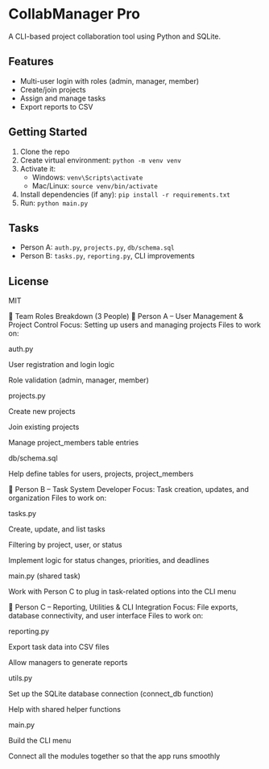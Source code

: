 # CollabManager Pro

A CLI-based project collaboration tool using Python and SQLite.

## Features
- Multi-user login with roles (admin, manager, member)
- Create/join projects
- Assign and manage tasks
- Export reports to CSV

## Getting Started
1. Clone the repo
2. Create virtual environment: `python -m venv venv`
3. Activate it:
   - Windows: `venv\Scripts\activate`
   - Mac/Linux: `source venv/bin/activate`
4. Install dependencies (if any): `pip install -r requirements.txt`
5. Run: `python main.py`

## Tasks
- Person A: `auth.py`, `projects.py`, `db/schema.sql`
- Person B: `tasks.py`, `reporting.py`, CLI improvements

## License
MIT


👥 Team Roles Breakdown (3 People)
🔹 Person A – User Management & Project Control
Focus: Setting up users and managing projects
Files to work on:

auth.py

User registration and login logic

Role validation (admin, manager, member)

projects.py

Create new projects

Join existing projects

Manage project_members table entries

db/schema.sql

Help define tables for users, projects, project_members

🔹 Person B – Task System Developer
Focus: Task creation, updates, and organization
Files to work on:

tasks.py

Create, update, and list tasks

Filtering by project, user, or status

Implement logic for status changes, priorities, and deadlines

main.py (shared task)

Work with Person C to plug in task-related options into the CLI menu

🔹 Person C – Reporting, Utilities & CLI Integration
Focus: File exports, database connectivity, and user interface
Files to work on:

reporting.py

Export task data into CSV files

Allow managers to generate reports

utils.py

Set up the SQLite database connection (connect_db function)

Help with shared helper functions

main.py

Build the CLI menu

Connect all the modules together so that the app runs smoothly

